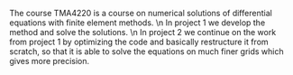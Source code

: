 The course TMA4220 is a course on numerical solutions of differential equations with finite element methods.
\n
In project 1 we develop the method and solve the solutions.
\n
In project 2 we continue on the work from project 1 by optimizing the code and basically restructure it from scratch, so that it is able to solve the equations on much finer grids which gives more precision.
